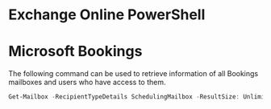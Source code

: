 # Exchange Online PowerShell

# Microsoft Bookings

The following command can be used to retrieve information of all Bookings mailboxes and users who have access to them.

```powershell
Get-Mailbox -RecipientTypeDetails SchedulingMailbox -ResultSize: Unlimited | Get-MailboxPermission |Select-Object Identity, User, AccessRights | Where-Object {($\_.user -like '_@_')}
```
